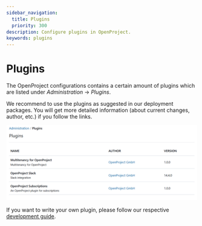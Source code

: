 ```yaml
---
sidebar_navigation:
  title: Plugins
  priority: 300
description: Configure plugins in OpenProject.
keywords: plugins
---
```

# Plugins

The OpenProject configurations contains a certain amount of plugins which are listed under *Administration* -> *Plugins*.

We recommend to use the plugins as suggested in our deployment packages. You will get more detailed information (about current changes, author, etc.) if you follow the links.

![OpenProject plugins overview in system administration](openproject_system_admin_guide_plugins.png)

If you want to write your own plugin, please follow our respective [development guide](../../development/create-openproject-plugin).
